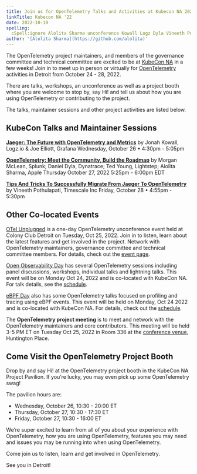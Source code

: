 ```yaml
---
title: Join us for OpenTelemetry Talks and Activities at Kubecon NA 2022
linkTitle: Kubecon NA '22
date: 2022-10-10
spelling:
  cSpell:ignore Alolita Sharma unconference Kowall Logz Dyla Vineeth Pothulapati
author: '[Alolita Sharma](https://github.com/alolita)'
---
```


The OpenTelemetry project maintainers, and members of the governance committee
and technical committee are excited to be at [KubeCon NA][] in a few weeks! Join
in to meet up in person or virtually for [OpenTelemetry](/) activities in
Detroit from October 24 - 28, 2022.

There are talks, workshops, an unconference as well as a project booth where you
are welcome to stop by, say Hi! and tell us about how you are using
OpenTelemetry or contributing to the project.

The talks, maintainer sessions and other project activities are listed below.

## KubeCon Talks and Maintainer Sessions

**[Jaeger: The Future with OpenTelemetry and Metrics](https://sched.co/182O7)**
by Jonah Kowall, Logz.io & Joe Elliott, Grafana Wednesday, October 26 • 4:30pm -
5:05pm

**[OpenTelemetry: Meet the Community, Build the Roadmap](https://sched.co/182On)**
by Morgan McLean, Splunk; Daniel Dyla, Dynatrace; Ted Young, Lightstep; Alolita
Sharma, Apple Thursday October 27, 2022 5:25pm - 6:00pm EDT

**[Tips And Tricks To Successfully Migrate From Jaeger To OpenTelemetry](https://sched.co/182Ib)**
by Vineeth Pothulapati, Timescale Inc Friday, October 28 • 4:55pm - 5:30pm

## Other Co-located Events

[OTel Unplugged](../otel-unplugged-kubecon-na/) is a one-day OpenTelemetry
unconference event held at Colony Club Detroit on Tuesday, Oct 25, 2022. Join in
to listen, learn about the latest features and get involved in the project.
Network with OpenTelemetry maintainers, governance committee and technical
committee members. For details, check out the
[event page](https://www.eventbrite.com/e/otel-unplugged-kubeconcloudnativecon-detroit-2022-tickets-427595037267).

[Open Observability Day](https://events.linuxfoundation.org/open-observability-day-north-america/)
has several OpenTelemetry sessions including panel discussions, workshops,
individual talks and lightning talks. This event will be on Monday Oct 24, 2022
and is co-located with KubeCon NA. For talk details, see the
[schedule](https://events.linuxfoundation.org/open-observability-day-north-america/program/schedule/).

[eBPF Day](https://events.linuxfoundation.org/cloud-native-ebpf-day-north-america/)
also has some OpenTelemetry talks focused on profiling and tracing using eBPF
events. This event will be held on Monday, Oct 24 2022 and is co-located with
KubeCon NA. For details, check out the
[schedule](https://events.linuxfoundation.org/cloud-native-ebpf-day-north-america/program/schedule/).

The **OpenTelemetry project meeting** is to meet and network with the
OpenTelemetry maintainers and core contributors. This meeting will be held 3-5
PM ET on Tuesday Oct 25, 2022 in Room 336 at the
[conference venue](https://events.linuxfoundation.org/kubecon-cloudnativecon-north-america/venue-travel/),
Huntington Place.

## Come Visit the OpenTelemetry Project Booth

Drop by and say Hi! at the OpenTelemetry project booth in the KubeCon NA Project
Pavilion. If you’re lucky, you may even pick up some OpenTelemetry swag!

The pavilion hours are:

- Wednesday, October 26, 10:30 - 20:00 ET
- Thursday, October 27, 10:30 - 17:30 ET
- Friday, October 27, 10:30 - 16:00 ET

We’re super excited to learn from all of you about your experience with
OpenTelemetry, how you are using OpenTelemetry, features you may need and issues
you may be running into when using OpenTelemetry.

Come join us to listen, learn and get involved in OpenTelemetry.

See you in Detroit!

[KubeCon NA]:
  https://events.linuxfoundation.org/kubecon-cloudnativecon-north-america/
